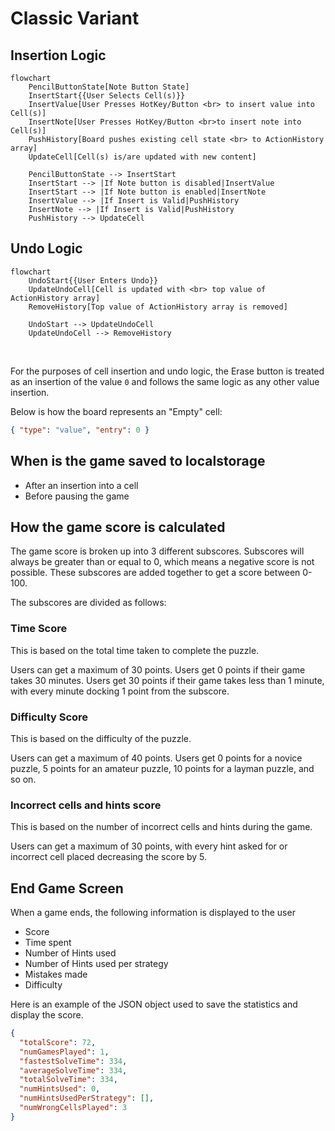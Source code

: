# Classic Variant

## Insertion Logic

```mermaid
flowchart
    PencilButtonState[Note Button State]
    InsertStart{{User Selects Cell(s)}}
    InsertValue[User Presses HotKey/Button <br> to insert value into Cell(s)]
    InsertNote[User Presses HotKey/Button <br>to insert note into Cell(s)]
    PushHistory[Board pushes existing cell state <br> to ActionHistory array]
    UpdateCell[Cell(s) is/are updated with new content]

    PencilButtonState --> InsertStart
    InsertStart --> |If Note button is disabled|InsertValue
    InsertStart --> |If Note button is enabled|InsertNote
    InsertValue --> |If Insert is Valid|PushHistory
    InsertNote --> |If Insert is Valid|PushHistory
    PushHistory --> UpdateCell
```

## Undo Logic

```mermaid
flowchart
    UndoStart{{User Enters Undo}}
    UpdateUndoCell[Cell is updated with <br> top value of ActionHistory array]
    RemoveHistory[Top value of ActionHistory array is removed]

    UndoStart --> UpdateUndoCell
    UpdateUndoCell --> RemoveHistory
```

<br>

For the purposes of cell insertion and undo logic, the Erase button is treated as an insertion of the value `0` and follows the same logic as any other value insertion.

Below is how the board represents an "Empty" cell:

```json
{ "type": "value", "entry": 0 }
```

## When is the game saved to localstorage

- After an insertion into a cell
- Before pausing the game

## How the game score is calculated

The game score is broken up into 3 different subscores.
Subscores will always be greater than or equal to 0, which means a negative score is not possible. These subscores are added together to get a score between 0-100.

The subscores are divided as follows:

### Time Score

This is based on the total time taken to complete the puzzle.

Users can get a maximum of 30 points. Users get 0 points if their game takes 30 minutes. Users get 30 points if their game takes less than 1 minute, with every minute docking 1 point from the subscore.

### Difficulty Score

This is based on the difficulty of the puzzle.

Users can get a maximum of 40 points. Users get 0 points for a novice puzzle, 5 points for an amateur puzzle, 10 points for a layman puzzle, and so on.

### Incorrect cells and hints score

This is based on the number of incorrect cells and hints during the game.

Users can get a maximum of 30 points, with every hint asked for or incorrect cell placed decreasing the score by 5.

## End Game Screen

When a game ends, the following information is displayed to the user

- Score
- Time spent
- Number of Hints used
- Number of Hints used per strategy
- Mistakes made
- Difficulty

Here is an example of the JSON object used to save the statistics and display the score.

```json
{
  "totalScore": 72,
  "numGamesPlayed": 1,
  "fastestSolveTime": 334,
  "averageSolveTime": 334,
  "totalSolveTime": 334,
  "numHintsUsed": 0,
  "numHintsUsedPerStrategy": [],
  "numWrongCellsPlayed": 3
}
```
